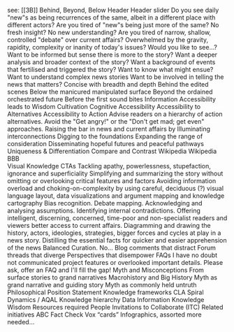 see: [[3B]]
Behind, Beyond, Below
Header 
Header slider
Do you see daily "new"s as being recurrences of the same, albeit in a different place with different actors?
Are you tired of "new"s being just more of the same? No fresh insight? No new understanding?
Are you tired of narrow, shallow, controlled "debate" over current affairs?
Overwhelmed by the gravity, rapidity, complexity or inanity of today's issues?
Would you like to see...?
Want to be informed but sense there is more to the story?
Want a deeper analysis and broader context of the story?
Want a background of events that fertilised and triggered the story?
Want to know what might ensue?
Want to understand complex news stories
Want to be involved in telling the news that matters?
Concise with breadth and depth
Behind the edited scenes
Below the manicured manipulated surface
Beyond the ordained orchestrated future
Before the first sound bites
Information Accessibility leads to Wisdom Cultivation
Cognitive Accessibility
Accessibility to Alternatives
Accessibility to Action
Advise readers on a hierarchy of action alternatives. Avoid the "Get angry!" or the "Don't get mad; get even" approaches.
Raising the bar in news and current affairs by 
Illuminating interconnections
Digging to the foundations
Expanding the range of consideration
Disseminating hopeful futures and peaceful pathways
Uniqueness & Differentiation
Compare and Contrast Wikipedia
   Wikipedia BBB                  
Visual Knowledge
CTAs
Tackling apathy, powerlessness, stupefaction, ignorance and superficiality
Simplifying and summarizing the story without omitting or overlooking critical features and factors
Avoiding information overload and choking-on-complexity by using careful, deciduous (?) visual language layout, data visualizations and argument mapping and knowledge cartography
Bias recognition. Debate mapping. Acknowledging and analysing assumptions. Identifying internal contradictions.
Offering intelligent, discerning, concerned, time-poor and non-specialist readers and viewers better access to current affairs.
Diagramming and drawing the history, actors, ideologies, strategies, bigger forces and cycles at play in a news story.
Distilling the essential facts for quicker and easier apprehension of the news
Balanced Curation. No...
Blog comments that distract
Forum threads that diverge
Perspectives that disempower
FAQs
I have no doubt not communicated project features or overlooked important details. Please ask, offer an FAQ and I'll fill the gap!
Myth and Misconceptions
From surface stories to grand narratives
Macrohistory and Big History
Myth as grand narrative and guiding story
Myth as commonly held untruth
Philosophical Position Statement
Knowledge frameworks
CLA
Spiral Dynamics / AQAL
Knowledge hierarchy
Data
Information
Knowledge
Wisdom
Resources required
People
Invitations to Collaborate (ITC)
Related initiatives
ABC Fact Check
Vox “cards”
Infographics, assorted
more needed…
